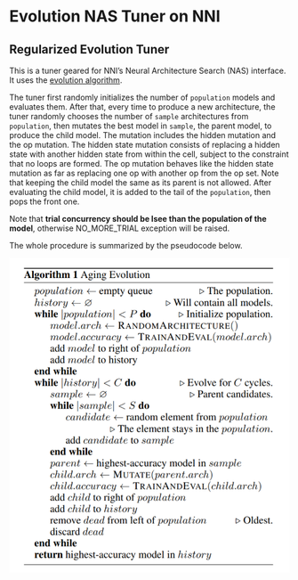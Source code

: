# Evolution NAS Tuner on NNI

## Regularized Evolution Tuner

This is a tuner geared for NNI’s Neural Architecture Search (NAS) interface. It uses the [evolution algorithm](https://arxiv.org/pdf/1802.01548.pdf).

The tuner first randomly initializes the number of `population` models and evaluates them. After that, every time to produce a new architecture, the tuner randomly chooses the number of `sample` architectures from `population`, then mutates the best model in `sample`, the parent model, to produce the child model. The mutation includes the hidden mutation and the op mutation. The hidden state mutation consists of replacing a hidden state with another hidden state from within the cell, subject to the constraint that no loops are formed. The op mutation behaves like the hidden state mutation as far as replacing one op with another op from the op set. Note that keeping the child model the same as its parent is not allowed. After evaluating the child model, it is added to the tail of the `population`, then pops the front one.

Note that **trial concurrency should be lsee than the population of the model**, otherwise NO_MORE_TRIAL exception will be raised.

The whole procedure is summarized by the pseudocode below.

![](../../img/EvoNasTuner.png)
